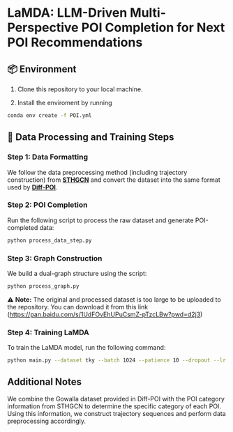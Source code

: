 # LaMDA: LLM-Driven Multi-Perspective POI Completion for Next POI Recommendations
## 📦 Environment
1. Clone this repository to your local machine.

2. Install the enviroment by running
```bash
conda env create -f POI.yml
```

## 🔧 Data Processing and Training Steps

### Step 1: Data Formatting
We follow the data preprocessing method (including trajectory construction) from [**STHGCN**](https://github.com/alipay/Spatio-Temporal-Hypergraph-Model) and convert the dataset into the same format used by [**Diff-POI**](https://github.com/Yifang-Qin/Diff-POI).

### Step 2: POI Completion
Run the following script to process the raw dataset and generate POI-completed data:

```bash
python process_data_step.py 
```

### Step 3: Graph Construction
We build a dual-graph structure using the script:
```bash
python process_graph.py
```
⚠️ **Note:** The original and processed dataset is too large to be uploaded to the repository. You can download it from this link (https://pan.baidu.com/s/1UdFOvEhUPuCsmZ-pTzcLBw?pwd=d2j3)

### Step 4: Training LaMDA
To train the LaMDA model, run the following command:
```bash
python main.py --dataset tky --batch 1024 --patience 10 --dropout --lr 0.01 --gpu 0
```

## Additional Notes
We combine the Gowalla dataset provided in Diff-POI with the POI category information from STHGCN to determine the specific category of each POI. Using this information, we construct trajectory sequences and perform data preprocessing accordingly.
